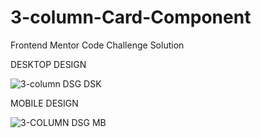 # 3-column-Card-Component
Frontend Mentor Code Challenge Solution

DESKTOP DESIGN

![3-column DSG DSK](https://github.com/Tksmith-guru/3-column-Card-Component/assets/122574849/c0117839-4a91-4370-b785-9caede03c89a)

MOBILE DESIGN

![3-COLUMN DSG MB](https://github.com/Tksmith-guru/3-column-Card-Component/assets/122574849/d9c63fc0-d7c2-46f0-a339-880396f25ea0)


